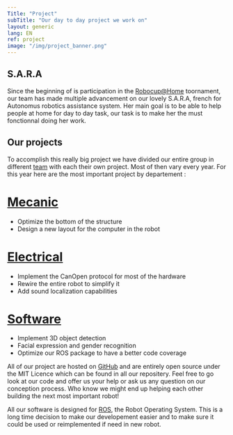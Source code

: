```yaml
---
Title: "Project"
subTitle: "Our day to day project we work on"
layout: generic
lang: EN
ref: project
image: "/img/project_banner.png"
---
```


## S.A.R.A
Since the beginning of is participation in the [Robocup@Home](http://www.robocupathome.org/) toornament, our team has made multiple advancement on our lovely S.A.R.A, french for Autonomus robotics assistance system. Her main goal is to be able to help people at home for day to day task, our task is to make her the must fonctionnal doing her work.

## Our projects
To accomplish this really big project we have divided our entire group in different [team](/en/team) with each their own project. Most of then vary every year. For this year here are the most important project by departement :

# [Mecanic](https://github.com/WalkingMachine/sara_commun/issues?q=is%3Aopen+is%3Aissue+label%3A%22Team+%3A+MEC%22)

* Optimize the bottom of the structure
* Design a new layout for the computer in the robot

# [Electrical](https://github.com/WalkingMachine/sara_commun/issues?q=is%3Aopen+is%3Aissue+label%3A%22Team+%3A+%C3%89L%C3%89%22)

* Implement the CanOpen protocol for most of the hardware
* Rewire the entire robot to simplify it
* Add sound localization capabilities

# [Software](https://github.com/WalkingMachine/sara_commun/issues?q=is%3Aopen+is%3Aissue+label%3A%22Team+%3A+LOG%22)

* Implement 3D object detection
* Facial expression and gender recognition
* Optimize our ROS package to have a better code coverage

All of our project are hosted on [GitHub](https://github.com/WalkingMachine) and are entirely open source under the MIT Licence which can be found in all our repositery. Feel free to go look at our code and offer us your help or ask us any question on our conception process. Who know we might end up helping each other building the next most important robot!

All our software is designed for [ROS](http://www.ros.org/), the Robot Operating System. This is a long time decision to make our developement easier and to make sure it could be used or reimplemented if need in new robot.
